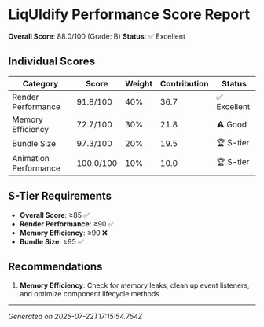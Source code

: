 # LiqUIdify Performance Score Report

**Overall Score**: 88.0/100 (Grade: B)
**Status**: ✅ Excellent

## Individual Scores

| Category | Score | Weight | Contribution | Status |
|----------|-------|--------|-------------|--------|
| Render Performance | 91.8/100 | 40% | 36.7 | ✅ Excellent |
| Memory Efficiency | 72.7/100 | 30% | 21.8 | ⚠️ Good |
| Bundle Size | 97.3/100 | 20% | 19.5 | 🏆 S-tier |
| Animation Performance | 100.0/100 | 10% | 10.0 | 🏆 S-tier |

## S-Tier Requirements

- **Overall Score**: ≥85 ✅
- **Render Performance**: ≥90 ✅
- **Memory Efficiency**: ≥90 ❌
- **Bundle Size**: ≥95 ✅

## Recommendations

1. **Memory Efficiency**: Check for memory leaks, clean up event listeners, and optimize component lifecycle methods

---
*Generated on 2025-07-22T17:15:54.754Z*
